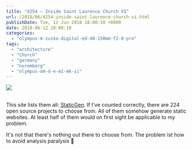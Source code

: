 ```yaml
---
title: "4254 – Inside Saint Laurence Church XI"
url: /2018/06/4254-inside-saint-laurence-church-xi.html
publishDate: Tue, 12 Jun 2018 18:00:10 +0000
date: 2018-06-12 20:00:10
categories: 
  - "olympus-m-zuiko-digital-ed-40-150mm-f2-8-pro"
tags: 
  - "architecture"
  - "church"
  - "germany"
  - "nuremberg"
  - "olympus-om-d-e-m1-mk-ii"
---
```

<div class="container">
<div class="center"><a target="_blank" href="https://d25zfm9zpd7gm5.cloudfront.net/1200x1200/2017/20170620_132624_lr.jpg"><img class="webfeedsFeaturedVisual" src="https://d25zfm9zpd7gm5.cloudfront.net/0600x0600/2017/20170620_132624_lr.jpg" /></a></div>
</div>
<br />

This site lists them all: <a href="https://www.staticgen.com/" rel="noopener" target="_blank">StaticGen</a>. If I've counted correctly, there are 224 open source projects to choose from. All of them somehow generate static websites. At least half of them would on first sight be applicable to my problem. 

It's not that there's nothing out there to choose from. The problem ist how to avoid analysis paralysis 🙂
